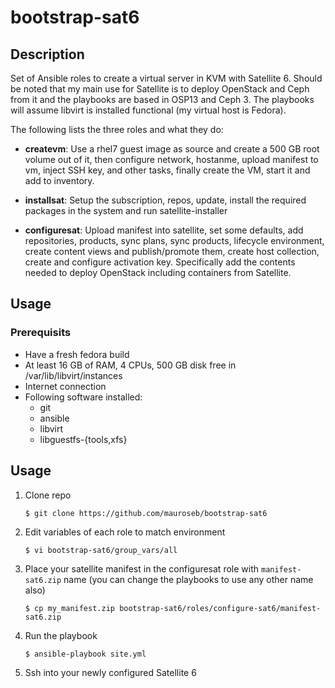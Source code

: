 # bootstrap-sat6

## Description

Set of Ansible roles to create a virtual server in KVM with Satellite 6.
Should be noted that my main use for Satellite is to deploy OpenStack and Ceph from it and the playbooks are based in OSP13 and Ceph 3.
The playbooks will assume libvirt is installed functional (my virtual host is Fedora).

The following lists the three roles and what they do:

 - **createvm**: Use a rhel7 guest image as source and create a 500 GB root volume out of it, then configure network, hostanme, upload manifest to vm, inject SSH key, and other tasks, finally create the VM, start it and add to inventory.

 - **installsat**: Setup the subscription, repos, update, install the required packages in the system and run satellite-installer

 - **configuresat**: Upload manifest into satellite, set some defaults, add repositories, products, sync plans, sync products, lifecycle environment, create content views and publish/promote them, create host collection, create and configure activation key. Specifically add the contents needed to deploy OpenStack including containers from Satellite.


## Usage

### Prerequisits

 - Have a fresh fedora build
 - At least 16 GB of RAM, 4 CPUs, 500 GB disk free in /var/lib/libvirt/instances
 - Internet connection
 - Following software installed:
   - git
   - ansible
   - libvirt
   - libguestfs-{tools,xfs}

## Usage

 1. Clone repo

        $ git clone https://github.com/mauroseb/bootstrap-sat6

 2. Edit variables of each role to match environment

        $ vi bootstrap-sat6/group_vars/all

 3. Place your satellite manifest in the configuresat role with ```manifest-sat6.zip``` name (you can change the playbooks to use any other name also)

        $ cp my_manifest.zip bootstrap-sat6/roles/configure-sat6/manifest-sat6.zip

 4. Run the playbook

        $ ansible-playbook site.yml

 5. Ssh into your newly configured Satellite 6

